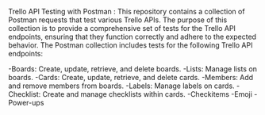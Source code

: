 Trello API Testing with Postman :
This repository contains a collection of Postman requests that test various Trello APIs.
The purpose of this collection is to provide a comprehensive set of tests for the Trello API endpoints, 
ensuring that they function correctly and adhere to the expected behavior.
The Postman collection includes tests for the following Trello API endpoints:

-Boards: Create, update, retrieve, and delete boards.
-Lists: Manage lists on boards.
-Cards: Create, update, retrieve, and delete cards.
-Members: Add and remove members from boards.
-Labels: Manage labels on cards.
-Checklist: Create and manage checklists within cards.
-Checkitems
-Emoji
-Power-ups
